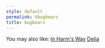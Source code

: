 ```yaml
---
style: default
permalink: Xbugbears
title: bugbears
---
```

You may also like:
[In Harm's Way](http://scp-wiki.net/in-harm-s-way)
[Delia](http://scp-wiki.net/delia)